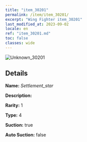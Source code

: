 ```yaml
---
title: "item_30201"
permalink: /item/item_30201/
excerpt: "Wing Fighter item_30201"
last_modified_at: 2023-09-02
locale: en
ref: "item_30201.md"
toc: false
classes: wide
---
```



 ![Unknown_30201](/images/item/Settlement_star_p.png)



## Details

 **Name:** *Settlement_star* 

 **Description:** 

 **Rarity:** 1 

 **Type:** 4 

 **Suction:** true 

 **Auto Suction:** false 


